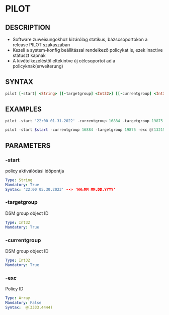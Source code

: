 # PILOT

## DESCRIPTION
+ Software zuweisungokhoz kizárólag statikus, bázscsoportokon a release PILOT szakaszában
+ Kezeli a system-konfig beállítással rendelkező policykat is, ezek inactive státuszt kapnak
+ A kivételkezeléstől eltekintve új célcsoportot ad a policyknak(erweiterung)

## SYNTAX

```Ruby
pilot [-start] <String> [[-targetgroup] <Int32>] [[-currentgroup] <Int32>] [[-exc] <Array>] 
```

## EXAMPLES

```powershell
pilot -start '22:00 01.31.2022' -currentgroup 16884 -targetgroup 19875 -exc @(13215,15644)
```

```powershell
pilot -start $start -currentgroup 16884 -targetgroup 19875 -exc @(13215,15644)
```

## PARAMETERS

### -start
policy aktiválódási időpontja

```yaml
Type: String
Mandatory: True
Syntax: '22:00 05.30.2023' --> 'HH:MM MM.DD.YYYY'
```

### -targetgroup
DSM group object ID

```yaml
Type: Int32
Mandatory: True
```
### -currentgroup
DSM group object ID

```yaml
Type: Int32
Mandatory: True
```

### -exc
Policy ID 

```yaml
Type: Array
Mandatory: False
Syntax:  @(3333,4444)
```

